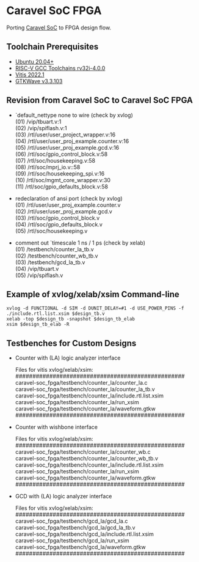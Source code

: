 # Caravel SoC FPGA
Porting [Caravel SoC](https://github.com/bol-edu/caravel-soc) to FPGA design flow.

## Toolchain Prerequisites
* [Ubuntu 20.04+](https://releases.ubuntu.com/focal/)
* [RISC-V GCC Toolchains rv32i-4.0.0](https://github.com/stnolting/riscv-gcc-prebuilt)
* [Vitis 2022.1](https://www.xilinx.com/support/download/index.html/content/xilinx/en/downloadNav/vivado-design-tools/2022-1.html)
* [GTKWave v3.3.103](https://gtkwave.sourceforge.net/)

## Revision from Caravel SoC to Caravel SoC FPGA
* `default_nettype none to wire (check by xvlog)  
   (01) /vip/tbuart.v:1  
   (02) /vip/spiflash.v:1  
   (03) /rtl/user/user_project_wrapper.v:16  
   (04) /rtl/user/user_proj_example.counter.v:16  
   (05) /rtl/user/user_proj_example.gcd.v:16  
   (06) /rtl/soc/gpio_control_block.v:58  
   (07) /rtl/soc/housekeeping.v:58  
   (08) /rtl/soc/mprj_io.v::58  
   (09) /rtl/soc/housekeeping_spi.v:16  
   (10) /rtl/soc/mgmt_core_wrapper.v:30  
   (11) /rtl/soc/gpio_defaults_block.v:58  
    
* redeclaration of ansi port (check by xvlog)  
   (01) /rtl/user/user_proj_example.counter.v  
   (02) /rtl/user/user_proj_example.gcd.v  
   (03) /rtl/soc/gpio_control_block.v  
   (04) /rtl/soc/gpio_defaults_block.v  
   (05) /rtl/soc/housekeeping.v
   
* comment out `timescale 1 ns / 1 ps (check by xelab)  
   (01) /testbench/counter_la_tb.v  
   (02) /testbench/counter_wb_tb.v  
   (03) /testbench/gcd_la_tb.v   
   (04) /vip/tbuart.v  
   (05) /vip/spiflash.v  

## Example of xvlog/xelab/xsim Command-line

    xvlog -d FUNCTIONAL -d SIM -d DUNIT_DELAY=#1 -d USE_POWER_PINS -f ./include.rtl.list.xsim $design_tb.v
    xelab -top $design_tb -snapshot $design_tb_elab
    xsim $design_tb_elab -R


## Testbenches for Custom Designs

* Counter with (LA) logic analyzer interface 

  Files for vitis xvlog/xelab/xsim:  
  ##################################################  
  caravel-soc_fpga/testbench/counter_la/counter_la.c  
  caravel-soc_fpga/testbench/counter_la/counter_la_tb.v  
  caravel-soc_fpga/testbench/counter_la/include.rtl.list.xsim  
  caravel-soc_fpga/testbench/counter_la/run_xsim  
  caravel-soc_fpga/testbench/counter_la/waveform.gtkw  
  ##################################################
  
* Counter with wishbone interface

  Files for vitis xvlog/xelab/xsim:  
  ##################################################  
  caravel-soc_fpga/testbench/counter_la/counter_wb.c  
  caravel-soc_fpga/testbench/counter_la/counter_wb_tb.v  
  caravel-soc_fpga/testbench/counter_la/include.rtl.list.xsim  
  caravel-soc_fpga/testbench/counter_la/run_xsim  
  caravel-soc_fpga/testbench/counter_la/waveform.gtkw  
  ##################################################
  
* GCD with (LA) logic analyzer interface

  Files for vitis xvlog/xelab/xsim:  
  ##################################################  
  caravel-soc_fpga/testbench/gcd_la/gcd_la.c  
  caravel-soc_fpga/testbench/gcd_la/gcd_la_tb.v  
  caravel-soc_fpga/testbench/gcd_la/include.rtl.list.xsim  
  caravel-soc_fpga/testbench/gcd_la/run_xsim  
  caravel-soc_fpga/testbench/gcd_la/waveform.gtkw  
  ##################################################
